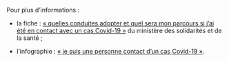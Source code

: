Pour plus d’informations :

* la fiche : [« quelles conduites adopter et quel sera mon parcours si j’ai été en contact avec un cas Covid-19 »](https://solidarites-sante.gouv.fr/IMG/pdf/fiche_personne_contact.pdf) du ministère des solidarités et de la santé ;

* l’infographie : [« je suis une personne contact d’un cas Covid-19 »](https://solidarites-sante.gouv.fr/IMG/pdf/a4-covid19-personne_contact.pdf).
